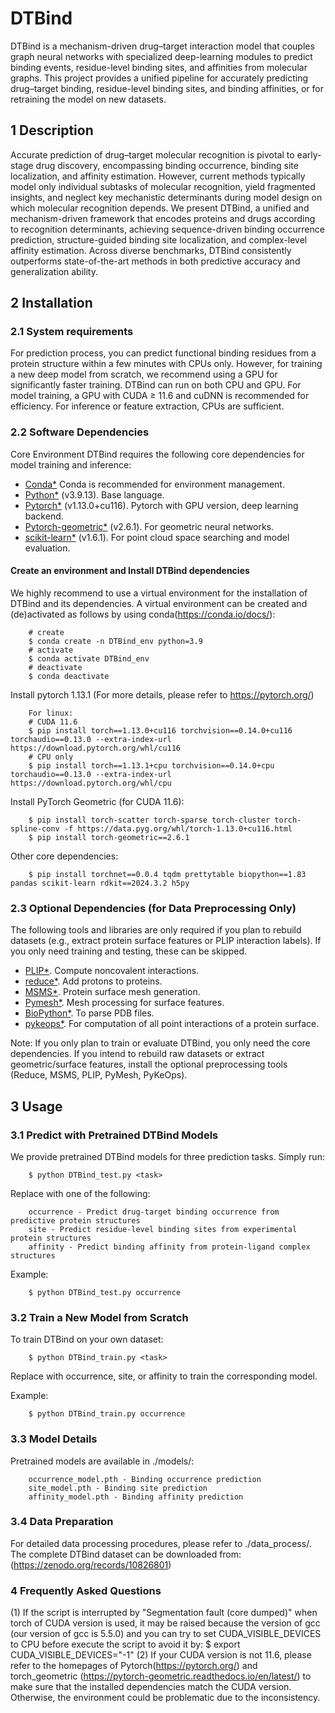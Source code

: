 # DTBind
DTBind is a mechanism-driven drug–target interaction model that couples graph neural networks with specialized deep-learning modules to predict binding events, residue-level binding sites, and affinities from molecular graphs.
This project provides a unified pipeline for accurately predicting drug–target binding, residue-level binding sites, and binding affinities, or for retraining the model on new datasets.

## 1 Description 

  Accurate prediction of drug–target molecular recognition is pivotal to early-stage drug discovery, encompassing binding occurrence, binding site localization, and affinity estimation. However, current methods typically model only individual subtasks of molecular recognition, yield fragmented insights, and neglect key mechanistic determinants during model design on which molecular recognition depends. We present DTBind, a unified and mechanism-driven framework that encodes proteins and drugs according to recognition determinants, achieving sequence-driven binding occurrence prediction, structure-guided binding site localization, and complex-level affinity estimation. Across diverse benchmarks, DTBind consistently outperforms state-of-the-art methods in both predictive accuracy and generalization ability. 
  
## 2 Installation  
### 2.1 System requirements
For prediction process, you can predict functional binding residues from a protein structure within a few minutes with CPUs only. However, for training a new deep model from scratch, we recommend using a GPU for significantly faster training.
DTBind can run on both CPU and GPU.
For model training, a GPU with CUDA ≥ 11.6 and cuDNN is recommended for efficiency.
For inference or feature extraction, CPUs are sufficient.

### 2.2 Software Dependencies
Core Environment
DTBind requires the following core dependencies for model training and inference:
* [Conda*](https://docs.conda.io/en/latest/miniconda.html) Conda is recommended for environment management.
* [Python*](https://www.python.org/) (v3.9.13). Base language.
* [Pytorch*](https://pytorch.org/) (v1.13.0+cu116). Pytorch with GPU version, deep learning backend.
* [Pytorch-geometric*](https://pytorch-geometric.readthedocs.io/en/latest/index.html) (v2.6.1). For geometric neural networks.
* [scikit-learn*](https://scikit-learn.org/) (v1.6.1). For point cloud space searching and model evaluation.

#### Create an environment and Install DTBind dependencies

We highly recommend to use a virtual environment for the installation of DTBind and its dependencies.
A virtual environment can be created and (de)activated as follows by using conda(https://conda.io/docs/):

        # create
        $ conda create -n DTBind_env python=3.9
        # activate
        $ conda activate DTBind_env
        # deactivate
        $ conda deactivate

Install pytorch 1.13.1 (For more details, please refer to https://pytorch.org/)

        For linux:
        # CUDA 11.6
        $ pip install torch==1.13.0+cu116 torchvision==0.14.0+cu116 torchaudio==0.13.0 --extra-index-url https://download.pytorch.org/whl/cu116
        # CPU only
        $ pip install torch==1.13.1+cpu torchvision==0.14.0+cpu torchaudio==0.13.0 --extra-index-url https://download.pytorch.org/whl/cpu
		
Install PyTorch Geometric (for CUDA 11.6):

        $ pip install torch-scatter torch-sparse torch-cluster torch-spline-conv -f https://data.pyg.org/whl/torch-1.13.0+cu116.html
        $ pip install torch-geometric==2.6.1

Other core dependencies:

        $ pip install torchnet==0.0.4 tqdm prettytable biopython==1.83 pandas scikit-learn rdkit==2024.3.2 h5py
        
### 2.3 Optional Dependencies (for Data Preprocessing Only)

The following tools and libraries are only required if you plan to rebuild datasets (e.g., extract protein surface features or PLIP interaction labels).
If you only need training and testing, these can be skipped.

* [PLIP*](https://github.com/pharmai/plip). Compute noncovalent interactions.
* [reduce*](https://github.com/rlabduke/reduce). Add protons to proteins.
* [MSMS*](https://ccsb.scripps.edu/msms/downloads/). Protein surface mesh generation.
* [Pymesh*](https://github.com/PyMesh/PyMesh). Mesh processing for surface features.
* [BioPython*](https://github.com/biopython/biopython). To parse PDB files.
* [pykeops*](https://www.kernel-operations.io/keops/index.html). For computation of all point interactions of a protein surface.

Note:
If you only plan to train or evaluate DTBind, you only need the core dependencies.
If you intend to rebuild raw datasets or extract geometric/surface features, install the optional preprocessing tools (Reduce, MSMS, PLIP, PyMesh, PyKeOps).
  
## 3 Usage   
### 3.1  Predict with Pretrained DTBind Models
We provide pretrained DTBind models for three prediction tasks. Simply run:

        $ python DTBind_test.py <task>

Replace <task> with one of the following:

        occurrence - Predict drug-target binding occurrence from predictive protein structures
        site - Predict residue-level binding sites from experimental protein structures
        affinity - Predict binding affinity from protein-ligand complex structures

Example:

        $ python DTBind_test.py occurrence

### 3.2  Train a New Model from Scratch
To train DTBind on your own dataset:

        $ python DTBind_train.py <task>

Replace <task> with occurrence, site, or affinity to train the corresponding model.

Example:

        $ python DTBind_train.py occurrence

### 3.3 Model Details
Pretrained models are available in ./models/:

        occurrence_model.pth - Binding occurrence prediction
        site_model.pth - Binding site prediction
        affinity_model.pth - Binding affinity prediction

### 3.4 Data Preparation

For detailed data processing procedures, please refer to ./data_process/.
The complete DTBind dataset can be downloaded from:(https://zenodo.org/records/10826801)

### 4 Frequently Asked Questions
(1) If the script is interrupted by "Segmentation fault (core dumped)" when torch of CUDA version is used, it may be raised because the version of gcc (our version of gcc is 5.5.0) and you can try to set CUDA_VISIBLE_DEVICES to CPU before execute the script to avoid it by:
        $ export CUDA_VISIBLE_DEVICES="-1"
(2) If your CUDA version is not 11.6, please refer to the homepages of Pytorch(https://pytorch.org/) and torch_geometric (https://pytorch-geometric.readthedocs.io/en/latest/) to make sure that the installed dependencies match the CUDA version. Otherwise, the environment could be problematic due to the inconsistency.



